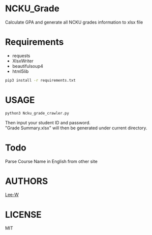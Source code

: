 # NCKU_Grade
Calculate GPA and generate all NCKU grades information to xlsx file

# Requirements
- requests
- XlsxWriter
- beautifulsoup4
- html5lib

```sh
pip3 install -r requirements.txt
```

# USAGE
```sh
python3 Ncku_grade_crawler.py
```
Then input your student ID and password.  
"Grade Summary.xlsx" will then be generated under current directory.

# Todo
Parse Course Name in English from other site

# AUTHORS
[Lee-W](https://github.com/Lee-W/)

# LICENSE
MIT

